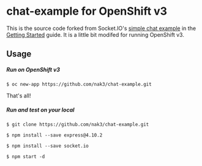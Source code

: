 # chat-example for OpenShift v3

This is the source code forked from Socket.IO's [simple chat example](https://github.com/rauchg/chat-example) in the [Getting Started](http://socket.io/get-started/chat/) guide.
It is a little bit modifed for running OpenShift v3.

Usage
----

##### Run on OpenShift v3

```
$ oc new-app https://github.com/nak3/chat-example.git
```

That's all!


##### Run and test on your local

```
$ git clone https://github.com/nak3/chat-example.git

$ npm install --save express@4.10.2

$ npm install --save socket.io

$ npm start -d
```
